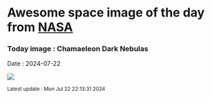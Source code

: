 
# Awesome space image of the day from [NASA](https://api.nasa.gov/)

### Today image : Chamaeleon Dark Nebulas
Date : 2024-07-22

![](https://apod.nasa.gov/apod/image/2407/VeeChamaeleon_Lee_960.jpg)

<small>Latest update : Mon Jul 22 22:13:31 2024</small>
        
